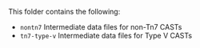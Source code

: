 This folder contains the following: 

  - `nontn7` Intermediate data files for non-Tn7 CASTs
  - `tn7-type-v` Intermediate data files for Type V CASTs
